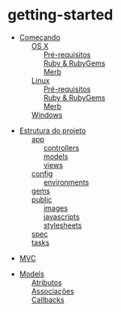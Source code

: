 # getting-started

 <ul class='toc'><li><a href='/pt/getting-started/instructions'>Começando</a><ul style='list-style: none;'><li><a href='/pt/getting-started/instructions#os_x'>OS X</a><ul style='list-style: none;'><li><a href='/pt/getting-started/instructions#prérequisitos'>Pré-requisitos</a></li><li><a href='/pt/getting-started/instructions#ruby__rubygems'>Ruby &amp; RubyGems</a></li><li><a href='/pt/getting-started/instructions#merb'>Merb</a></li></ul></li><li><a href='/pt/getting-started/instructions#linux'>Linux</a><ul style='list-style: none;'><li><a href='/pt/getting-started/instructions#prérequisitos'>Pré-requisitos</a></li><li><a href='/pt/getting-started/instructions#ruby__rubygems'>Ruby &amp; RubyGems</a></li><li><a href='/pt/getting-started/instructions#merb'>Merb</a></li></ul></li><li><a href='/pt/getting-started/instructions#windows'>Windows</a></li></ul></li></ul>

<ul class='toc'><li><a href='/pt/getting-started/structure'>Estrutura do projeto</a><ul style='list-style: none;'><li><a href='/pt/getting-started/structure#app'>app</a><ul style='list-style: none;'><li><a href='/pt/getting-started/structure#controllers'>controllers</a></li><li><a href='/pt/getting-started/structure#models'>models</a></li><li><a href='/pt/getting-started/structure#views'>views</a></li></ul></li><li><a href='/pt/getting-started/structure#config'>config</a><ul style='list-style: none;'><li><a href='/pt/getting-started/structure#environments'>environments</a></li></ul></li><li><a href='/pt/getting-started/structure#gems'>gems</a></li><li><a href='/pt/getting-started/structure#public'>public</a><ul style='list-style: none;'><li><a href='/pt/getting-started/structure#images'>images</a></li><li><a href='/pt/getting-started/structure#javascripts'>javascripts</a></li><li><a href='/pt/getting-started/structure#stylesheets'>stylesheets</a></li></ul></li><li><a href='/pt/getting-started/structure#spec'>spec</a></li><li><a href='/pt/getting-started/structure#tasks'>tasks</a></li></ul></li></ul>

<ul class='toc'><li><a href='/pt/getting-started/mvc'>MVC</a></li></ul>

<ul class='toc'><li><a href='/pt/getting-started/models'>Models</a><ul style='list-style: none;'><li><a href='/pt/getting-started/models#atributos'>Atributos</a></li><li><a href='/pt/getting-started/models#associações'>Associações</a></li><li><a href='/pt/getting-started/models#callbacks'>Callbacks</a></li></ul></li></ul> 